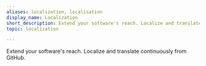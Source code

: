 ```yaml
---
aliases: localization, localisation
display_name: Localization
short_description: Extend your software's reach. Localize and translate continuously from GitHub.
topic: localization

---
```

Extend your software's reach. Localize and translate continuously from GitHub.
